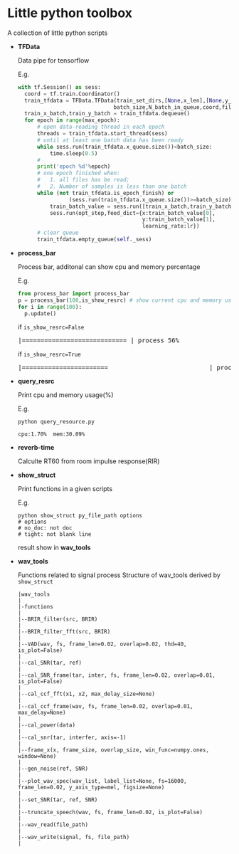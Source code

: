 # Little python toolbox
A collection of little python scripts

- **TFData**

  Data pipe for tensorflow

  E.g.

  ```python
  with tf.Session() as sess:
    coord = tf.train.Coordinator()
    train_tfdata = TFData.TFData(train_set_dirs,[None,x_len],[None,y_len],
                                batch_size,N_batch_in_queue,coord,file_reader_func,is_repeat)
    train_x_batch,train_y_batch = train_tfdata.dequeue()
    for epoch in range(max_epoch):
        # open data-reading thread in each epoch
        threads = train_tfdata.start_thread(sess)
        # until at least one batch data has been ready
        while sess.run(train_tfdata.x_queue.size())<batch_size:
            time.sleep(0.5)
        #
        print('epoch %d'%epoch)
        # one epoch finished when:
        #   1. all files has be read;
        #   2. Number of samples is less than one batch
        while (not train_tfdata.is_epoch_finish) or
                  (sess.run(train_tfdata.x_queue.size())>=batch_size):
            train_batch_value = sess.run([train_x_batch,train_y_batch])
            sess.run(opt_step,feed_dict={x:train_batch_value[0],
                                         y:train_batch_value[1],
                                         learning_rate:lr})
        # clear queue
        train_tfdata.empty_queue(self._sess)
  ```

- **process_bar**

  Process bar, additonal can show cpu and memory percentage

  E.g.

  ```python
  from process_bar import process_bar
  p = process_bar(100,is_show_resrc) # show current cpu and memory usage
  for i in range(100):
    p.update()
  ```
  if `is_show_resrc=False` <pre>|============================                      | process 56%</pre>
  if `is_show_resrc=True`
   <pre>|=======================                           | process 47% 	 Cpu:1.60% Mem:26.78%</pre>

- **query_resrc**

  Print cpu and memory usage(%)

  E.g.
  ```shell
  python query_resource.py
  ```

  `cpu:1.70%  mem:30.09%`

- **reverb-time**

  Calculte RT60 from room impulse response(RIR)

- **show_struct**

  Print functions in a given scripts

  E.g.

  ```shell
  python show_struct py_file_path options
  # options
  # no_doc: not doc
  # tight: not blank line
  ```
  result show in **wav_tools**

- **wav_tools**

  Functions related to signal process
  Structure of wav_tools derived by `show_struct`
  ```
  |wav_tools
  |
  |-functions
  |
  |--BRIR_filter(src, BRIR)
  |
  |--BRIR_filter_fft(src, BRIR)
  |
  |--VAD(wav, fs, frame_len=0.02, overlap=0.02, thd=40, is_plot=False)
  |
  |--cal_SNR(tar, ref)
  |
  |--cal_SNR_frame(tar, inter, fs, frame_len=0.02, overlap=0.01, is_plot=False)
  |
  |--cal_ccf_fft(x1, x2, max_delay_size=None)
  |
  |--cal_ccf_frame(wav, fs, frame_len=0.02, overlap=0.01, max_delay=None)
  |
  |--cal_power(data)
  |
  |--cal_snr(tar, interfer, axis=-1)
  |
  |--frame_x(x, frame_size, overlap_size, win_func=numpy.ones, window=None)
  |
  |--gen_noise(ref, SNR)
  |
  |--plot_wav_spec(wav_list, label_list=None, fs=16000, frame_len=0.02, y_axis_type=mel, figsize=None)
  |
  |--set_SNR(tar, ref, SNR)
  |
  |--truncate_speech(wav, fs, frame_len=0.02, is_plot=False)
  |
  |--wav_read(file_path)
  |
  |--wav_write(signal, fs, file_path)
  |
  ```
